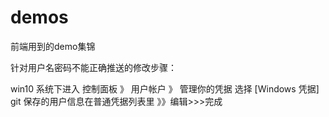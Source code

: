 # demos
前端用到的demo集锦

针对用户名密码不能正确推送的修改步骤：

win10 系统下进入
控制面板 》 用户帐户 》 管理你的凭据
选择 [Windows 凭据]
git 保存的用户信息在普通凭据列表里
》》编辑>>>完成

